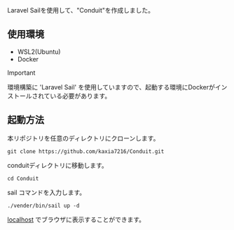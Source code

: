 Laravel Sailを使用して、"Conduit"を作成しました。

## 使用環境

- WSL2(Ubuntu)
- Docker

> [!IMPORTANT]  
> 環境構築に 'Laravel Sail' を使用していますので、起動する環境にDockerがインストールされている必要があります。  

## 起動方法

本リポジトリを任意のディレクトリにクローンします。
```
git clone https://github.com/kaxia7216/Conduit.git
```
conduitディレクトリに移動します。
```
cd Conduit
```

sail コマンドを入力します。
```
./vender/bin/sail up -d
```

[localhost](http://localhost) でブラウザに表示することができます。